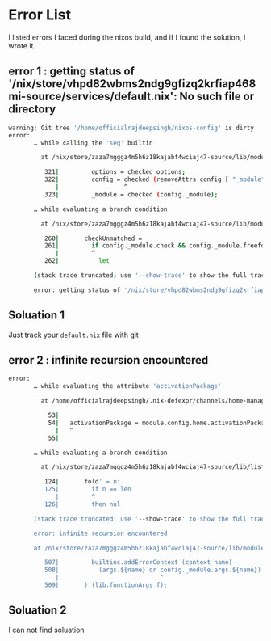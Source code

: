 # Error List

I listed errors I faced during the nixos build, and if I found the solution, I wrote it.

## error 1 : getting status of '/nix/store/vhpd82wbms2ndg9gfizq2krfiap468mi-source/services/default.nix': No such file or directory

```bash
warning: Git tree '/home/officialrajdeepsingh/nixos-config' is dirty
error:
       … while calling the 'seq' builtin

         at /nix/store/zaza7mgggz4m5h6z18kajabf4wciaj47-source/lib/modules.nix:322:18:

          321|         options = checked options;
          322|         config = checked (removeAttrs config [ "_module" ]);
             |                  ^
          323|         _module = checked (config._module);

       … while evaluating a branch condition

         at /nix/store/zaza7mgggz4m5h6z18kajabf4wciaj47-source/lib/modules.nix:261:9:

          260|       checkUnmatched =
          261|         if config._module.check && config._module.freeformType == null && merged.unmatchedDefns != [] then
             |         ^
          262|           let

       (stack trace truncated; use '--show-trace' to show the full trace)

       error: getting status of '/nix/store/vhpd82wbms2ndg9gfizq2krfiap468mi-source/services/default.nix': No such file or directory
```

## Soluation 1

Just track your `default.nix` file with git

## error 2 : infinite recursion encountered

```bash
error:
       … while evaluating the attribute 'activationPackage'

         at /home/officialrajdeepsingh/.nix-defexpr/channels/home-manager/modules/default.nix:54:3:

           53|
           54|   activationPackage = module.config.home.activationPackage;
             |   ^
           55|

       … while evaluating a branch condition

         at /nix/store/zaza7mgggz4m5h6z18kajabf4wciaj47-source/lib/lists.nix:125:9:

          124|       fold' = n:
          125|         if n == len
             |         ^
          126|         then nul

       (stack trace truncated; use '--show-trace' to show the full trace)

       error: infinite recursion encountered

       at /nix/store/zaza7mgggz4m5h6z18kajabf4wciaj47-source/lib/modules.nix:508:28:

          507|         builtins.addErrorContext (context name)
          508|           (args.${name} or config._module.args.${name})
             |                            ^
          509|       ) (lib.functionArgs f);
```

## Soluation 2

I can not find soluation
